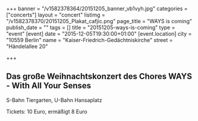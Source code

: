 +++
banner = "/v1582378364/20151205_banner_vb1vyh.jpg"
categories = ["concerts"]
layout = "concert"
listimg = "/v1582378370/20151205_Plakat_cafjic.png"
page_title = "WAYS is coming"
publish_date = ""
tags = []
title = "20151205-ways-is-coming"
type = "event"
[event]
date = "2015-12-05T19:30:00+01:00"
[event.location]
city = "10559 Berlin"
name = "Kaiser-Friedrich-Gedächtniskirche"
street = "Händelallee 20"

+++
## Das große Weihnachtskonzert des Chores WAYS - With All Your Senses

S-Bahn Tiergarten, U-Bahn Hansaplatz

Tickets: 10 Euro, ermäßigt 8 Euro